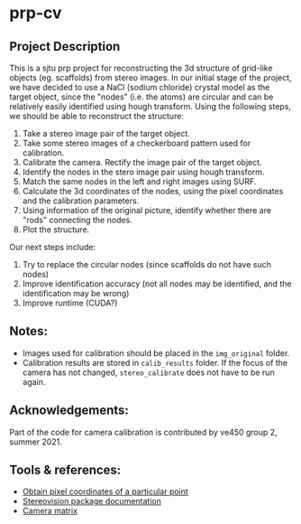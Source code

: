 # prp-cv
## Project Description
This is a sjtu prp project for reconstructing the 3d structure of grid-like objects (eg. scaffolds) from stereo images. In our initial stage of the project, we have decided to use a NaCl (sodium chloride) crystal model as the target object, since the "nodes" (i.e. the atoms) are circular and can be relatively easily identified using hough transform. Using the following steps, we should be able to reconstruct the structure:
1. Take a stereo image pair of the target object.
2. Take some stereo images of a checkerboard pattern used for calibration.
3. Calibrate the camera. Rectify the image pair of the target object.
4. Identify the nodes in the stero image pair using hough transform. 
5. Match the same nodes in the left and right images using SURF.
6. Calculate the 3d coordinates of the nodes, using the pixel coordinates and the calibration parameters.
7. Using information of the original picture, identify whether there are "rods" connecting the nodes.
8. Plot the structure.

Our next steps include:
1. Try to replace the circular nodes (since scaffolds do not have such nodes)
2. Improve identification accuracy (not all nodes may be identified, and the identification may be wrong)
3. Improve runtime (CUDA?)

## Notes:
- Images used for calibration should be placed in the `img_original` folder.
- Calibration results are stored in `calib_results` folder. If the focus of the camera has not changed, `stereo_calibrate` does not have to be run again.

## Acknowledgements:
Part of the code for camera calibration is contributed by ve450 group 2, summer 2021.

## Tools & references:
- [Obtain pixel coordinates of a particular point](https://yangcha.github.io/iview/iview.html)
- [Stereovision package documentation](https://erget.wordpress.com/2014/02/28/calibrating-a-stereo-pair-with-python/)
- [Camera matrix](http://www.cs.cmu.edu/~16385/s17/Slides/11.1_Camera_matrix.pdf)